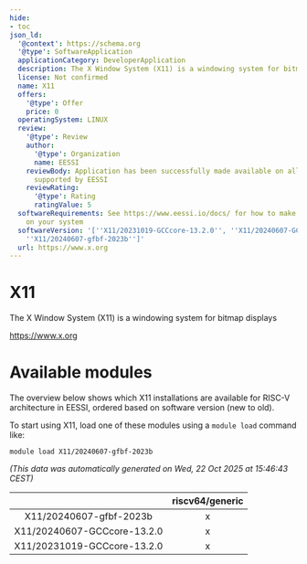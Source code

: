 ```yaml
---
hide:
- toc
json_ld:
  '@context': https://schema.org
  '@type': SoftwareApplication
  applicationCategory: DeveloperApplication
  description: The X Window System (X11) is a windowing system for bitmap displays
  license: Not confirmed
  name: X11
  offers:
    '@type': Offer
    price: 0
  operatingSystem: LINUX
  review:
    '@type': Review
    author:
      '@type': Organization
      name: EESSI
    reviewBody: Application has been successfully made available on all architectures
      supported by EESSI
    reviewRating:
      '@type': Rating
      ratingValue: 5
  softwareRequirements: See https://www.eessi.io/docs/ for how to make EESSI available
    on your system
  softwareVersion: '[''X11/20231019-GCCcore-13.2.0'', ''X11/20240607-GCCcore-13.2.0'',
    ''X11/20240607-gfbf-2023b'']'
  url: https://www.x.org
---
```


X11
===


The X Window System (X11) is a windowing system for bitmap displays

https://www.x.org
# Available modules


The overview below shows which X11 installations are available for RISC-V architecture in EESSI, ordered based on software version (new to old).

To start using X11, load one of these modules using a `module load` command like:

```shell
module load X11/20240607-gfbf-2023b
```

*(This data was automatically generated on Wed, 22 Oct 2025 at 15:46:43 CEST)*

| |riscv64/generic|
| :---: | :---: |
|X11/20240607-gfbf-2023b|x|
|X11/20240607-GCCcore-13.2.0|x|
|X11/20231019-GCCcore-13.2.0|x|
